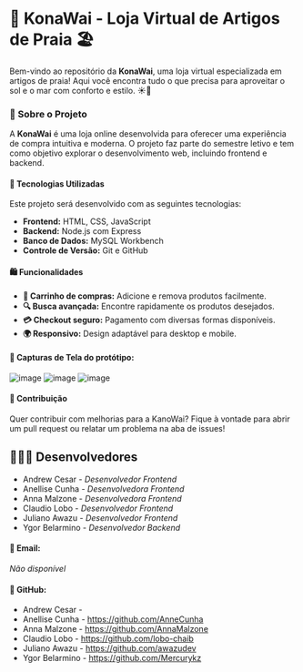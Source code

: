 # 🌊 KonaWai - Loja Virtual de Artigos de Praia 🏖️

Bem-vindo ao repositório da **KonaWai**, uma loja virtual especializada em artigos de praia! Aqui você encontra tudo o que precisa para aproveitar o sol e o mar com conforto e estilo. ☀️🌊

### 📌 Sobre o Projeto
A **KonaWai** é uma loja online desenvolvida para oferecer uma experiência de compra intuitiva e moderna. O projeto faz parte do semestre letivo e tem como objetivo explorar o desenvolvimento web, incluindo frontend e backend.

#### 🚀 Tecnologias Utilizadas
Este projeto será desenvolvido com as seguintes tecnologias:
- **Frontend:** HTML, CSS, JavaScript
- **Backend:** Node.js com Express
- **Banco de Dados:** MySQL Workbench
- **Controle de Versão:** Git e GitHub

#### 🛍️ Funcionalidades

- **🛒 Carrinho de compras:** Adicione e remova produtos facilmente.
- **🔍 Busca avançada:** Encontre rapidamente os produtos desejados.
- **💳 Checkout seguro:** Pagamento com diversas formas disponíveis.
- **🌍 Responsivo:** Design adaptável para desktop e mobile.

#### 📸 Capturas de Tela do protótipo:

![image](https://github.com/user-attachments/assets/59aaefa2-c9d4-4f24-82d9-60a5d84f666d)
![image](https://github.com/user-attachments/assets/e9e36e05-cd62-4906-8cb6-695597f1cb33)
![image](https://github.com/user-attachments/assets/64bf7904-a22d-430a-bb50-0b9df33f3522)


#### 🤝 Contribuição
Quer contribuir com melhorias para a KanoWai? Fique à vontade para abrir um pull request ou relatar um problema na aba de issues!

## 👩🏻‍💻 Desenvolvedores
- Andrew Cesar - *Desenvolvedor Frontend*
- Anellise Cunha - *Desenvolvedora Frontend*
- Anna Malzone - *Desenvolvedora Frontend*
- Claudio Lobo - *Desenvolvedor Frontend*
- Juliano Awazu - *Desenvolvedor Frontend*
- Ygor Belarmino - *Desenvolvedor Backend*

#### 📧 Email: 
*Não disponível*
#### 🐙 GitHub: 
- Andrew Cesar - 
- Anellise Cunha - https://github.com/AnneCunha
- Anna Malzone - https://github.com/AnnaMalzone
- Claudio Lobo - https://github.com/lobo-chaib
- Juliano Awazu - https://github.com/awazudev
- Ygor Belarmino - https://github.com/Mercurykz

